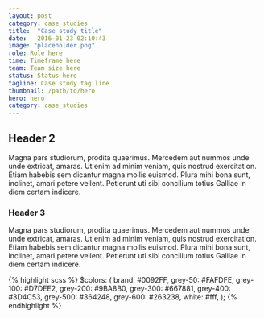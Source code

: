 ```yaml
---
layout: post
category: case_studies
title:  "Case study title"
date:   2016-01-23 02:10:43
image: "placeholder.png"
role: Role here
time: Timeframe here
team: Team size here
status: Status here
tagline: Case study tag line
thumbnail: /path/to/hero
hero: hero
category: case_studies
---
```


## Header 2

Magna pars studiorum, prodita quaerimus. Mercedem aut nummos unde unde extricat, amaras. Ut enim ad minim veniam, quis nostrud exercitation. Etiam habebis sem dicantur magna mollis euismod. Plura mihi bona sunt, inclinet, amari petere vellent. Petierunt uti sibi concilium totius Galliae in diem certam indicere.

### Header 3

Magna pars studiorum, prodita quaerimus. Mercedem aut nummos unde unde extricat, amaras. Ut enim ad minim veniam, quis nostrud exercitation. Etiam habebis sem dicantur magna mollis euismod. Plura mihi bona sunt, inclinet, amari petere vellent. Petierunt uti sibi concilium totius Galliae in diem certam indicere.

{% highlight scss %}
$colors: (
  brand:    #0092FF,
  grey-50:  #FAFDFE,
  grey-100: #D7DEE2,
  grey-200: #9BA8B0,
  grey-300: #667881,
  grey-400: #3D4C53,
  grey-500: #364248,
  grey-600: #263238,
  white:    #fff,
);
{% endhighlight %}
